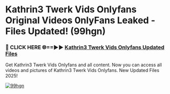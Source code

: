 # Kathrin3 Twerk Vids Onlyfans Original Videos 0nlyFans Leaked - Files Updated! (99hgn)

<h3>🔴 CLICK HERE 🌐==►► <a href="https://tinyurl.com/2jnfzry5" rel="nofollow">Kathrin3 Twerk Vids Onlyfans Updated Files</a></h3>

Get Kathrin3 Twerk Vids Onlyfans and all content. Now you can access all videos and pictures of Kathrin3 Twerk Vids Onlyfans. New Updated Files 2025!

[![99hgn](https://i.imgur.com/GyGTBgg.gif)](https://tinyurl.com/2jnfzry5)
